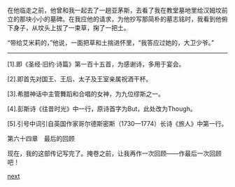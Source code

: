
在他临走之前，他曾和我一起去了一趟亚茅斯，去看了我在教堂墓地里给汉姆坟前立的那块小小的墓碑。在我应他的请求，为他抄写那简朴的墓志铭时，我看到他俯下身子，从坟头上拔了一束草，掬了一把土。

“带给艾米莉的，”他说，一面把草和土揣进怀里，“我答应过她的，大卫少爷。”

* * *

[1].即《圣经·旧约·诗篇》第一百十五首，为感谢诗，多用于宴会。

[2].即首先对国王、王后、太子及王室亲属祝酒干杯。

[3].希腊神话中主管舞蹈和合唱的女神，为九位缪斯之一。

[4].彭斯诗《往昔时光》中一行，原诗首字为But，此处改为Though。

[5].引号中词引自英国作家哥尔德斯密斯（1730—1774）长诗《旅人》中第一行。

第六十四章　最后的回顾

现在，我的这部传记写完了。掩卷之前，让我再作一次回顾——作最后一次回顾吧！

[next](page777)